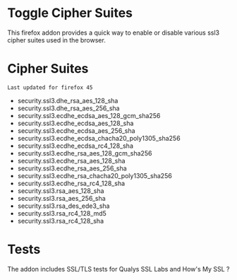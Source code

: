 # Toggle Cipher Suites

This firefox addon provides a quick way to enable or disable various ssl3 cipher suites used in the browser.


# Cipher Suites  

	Last updated for firefox 45

-	security.ssl3.dhe_rsa_aes_128_sha
-	security.ssl3.dhe_rsa_aes_256_sha
-	security.ssl3.ecdhe_ecdsa_aes_128_gcm_sha256
-	security.ssl3.ecdhe_ecdsa_aes_128_sha
-	security.ssl3.ecdhe_ecdsa_aes_256_sha
-	security.ssl3.ecdhe_ecdsa_chacha20_poly1305_sha256
-	security.ssl3.ecdhe_ecdsa_rc4_128_sha
-	security.ssl3.ecdhe_rsa_aes_128_gcm_sha256
-	security.ssl3.ecdhe_rsa_aes_128_sha
-	security.ssl3.ecdhe_rsa_aes_256_sha
-	security.ssl3.ecdhe_rsa_chacha20_poly1305_sha256
-	security.ssl3.ecdhe_rsa_rc4_128_sha
-	security.ssl3.rsa_aes_128_sha
-	security.ssl3.rsa_aes_256_sha
-	security.ssl3.rsa_des_ede3_sha
-	security.ssl3.rsa_rc4_128_md5
-	security.ssl3.rsa_rc4_128_sha

# Tests 

The addon includes SSL/TLS tests for Qualys SSL Labs and How's My SSL ?
